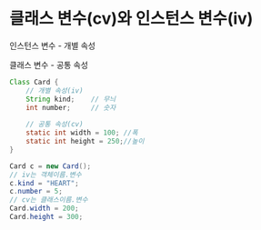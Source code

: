 # 클래스 변수(cv)와 인스턴스 변수(iv)

인스턴스 변수 - 개별 속성

클래스 변수 - 공통 속성



```java
Class Card {
    // 개별 속성(iv)
    String kind;	// 무늬
    int number;		// 숫자
    
    // 공통 속성(cv)
    static int width = 100;	//폭
    static int height = 250;//높이
}

Card c = new Card();
// iv는 객체이름.변수
c.kind = "HEART";
c.number = 5;
// cv는 클래스이름.변수
Card.width = 200;
Card.height = 300;
```

